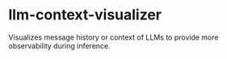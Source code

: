 # llm-context-visualizer
Visualizes message history or context of LLMs to provide more observability during inference.
